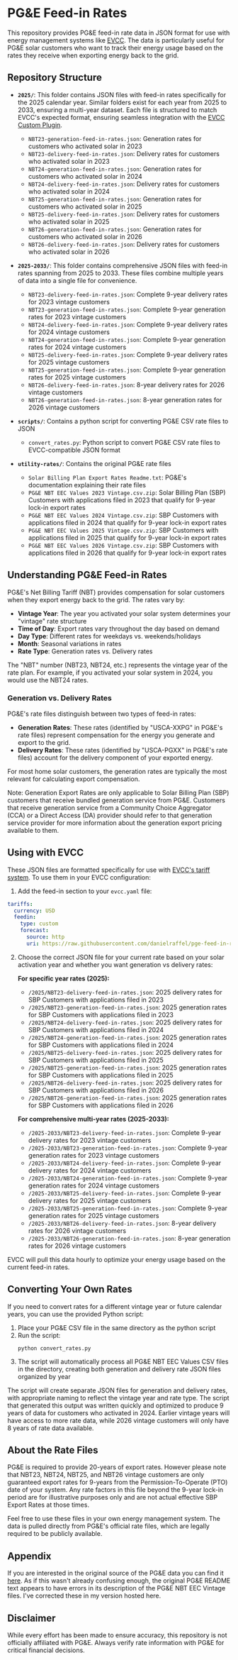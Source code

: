 # PG&E Feed-in Rates

This repository provides PG&E feed-in rate data in JSON format for use with energy management systems like [EVCC](https://evcc.io). The data is particularly useful for PG&E solar customers who want to track their energy usage based on the rates they receive when exporting energy back to the grid.

## Repository Structure

- **`2025/`**: This folder contains JSON files with feed-in rates specifically for the 2025 calendar year. Similar folders exist for each year from 2025 to 2033, ensuring a multi-year dataset. Each file is structured to match EVCC's expected format, ensuring seamless integration with the [EVCC Custom Plugin](https://docs.evcc.io/en/docs/tariffs#custom-plugin).
  - `NBT23-generation-feed-in-rates.json`: Generation rates for customers who activated solar in 2023
  - `NBT23-delivery-feed-in-rates.json`: Delivery rates for customers who activated solar in 2023
  - `NBT24-generation-feed-in-rates.json`: Generation rates for customers who activated solar in 2024
  - `NBT24-delivery-feed-in-rates.json`: Delivery rates for customers who activated solar in 2024
  - `NBT25-generation-feed-in-rates.json`: Generation rates for customers who activated solar in 2025
  - `NBT25-delivery-feed-in-rates.json`: Delivery rates for customers who activated solar in 2025
  - `NBT26-generation-feed-in-rates.json`: Generation rates for customers who activated solar in 2026
  - `NBT26-delivery-feed-in-rates.json`: Delivery rates for customers who activated solar in 2026

- **`2025-2033/`**: This folder contains comprehensive JSON files with feed-in rates spanning from 2025 to 2033. These files combine multiple years of data into a single file for convenience.
  - `NBT23-delivery-feed-in-rates.json`: Complete 9-year delivery rates for 2023 vintage customers
  - `NBT23-generation-feed-in-rates.json`: Complete 9-year generation rates for 2023 vintage customers
  - `NBT24-delivery-feed-in-rates.json`: Complete 9-year delivery rates for 2024 vintage customers
  - `NBT24-generation-feed-in-rates.json`: Complete 9-year generation rates for 2024 vintage customers
  - `NBT25-delivery-feed-in-rates.json`: Complete 9-year delivery rates for 2025 vintage customers
  - `NBT25-generation-feed-in-rates.json`: Complete 9-year generation rates for 2025 vintage customers
  - `NBT26-delivery-feed-in-rates.json`: 8-year delivery rates for 2026 vintage customers
  - `NBT26-generation-feed-in-rates.json`: 8-year generation rates for 2026 vintage customers

- **`scripts/`**: Contains a python script for converting PG&E CSV rate files to JSON
  - `convert_rates.py`: Python script to convert PG&E CSV rate files to EVCC-compatible JSON format

- **`utility-rates/`**: Contains the original PG&E rate files
  - `Solar Billing Plan Export Rates Readme.txt`: PG&E's documentation explaining their rate files
  - `PG&E NBT EEC Values 2023 Vintage.csv.zip`: Solar Billing Plan (SBP) Customers with applications filed in 2023 that qualify for 9-year lock-in export rates
  - `PG&E NBT EEC Values 2024 Vintage.csv.zip`: SBP Customers with applications filed in 2024 that qualify for 9-year lock-in export rates
  - `PG&E NBT EEC Values 2025 Vintage.csv.zip`: SBP Customers with applications filed in 2025 that qualify for 9-year lock-in export rates
  - `PG&E NBT EEC Values 2026 Vintage.csv.zip`: SBP Customers with applications filed in 2026 that qualify for 9-year lock-in export rates

## Understanding PG&E Feed-in Rates

PG&E's Net Billing Tariff (NBT) provides compensation for solar customers when they export energy back to the grid. The rates vary by:

- **Vintage Year**: The year you activated your solar system determines your "vintage" rate structure
- **Time of Day**: Export rates vary throughout the day based on demand
- **Day Type**: Different rates for weekdays vs. weekends/holidays
- **Month**: Seasonal variations in rates
- **Rate Type**: Generation rates vs. Delivery rates

The "NBT" number (NBT23, NBT24, etc.) represents the vintage year of the rate plan. For example, if you activated your solar system in 2024, you would use the NBT24 rates.

### Generation vs. Delivery Rates

PG&E's rate files distinguish between two types of feed-in rates:

- **Generation Rates**: These rates (identified by "USCA-XXPG" in PG&E's rate files) represent compensation for the energy you generate and export to the grid.
- **Delivery Rates**: These rates (identified by "USCA-PGXX" in PG&E's rate files) account for the delivery component of your exported energy.

For most home solar customers, the generation rates are typically the most relevant for calculating export compensation.

Note: Generation Export Rates are only applicable to Solar Billing Plan (SBP) customers that receive bundled generation service from PG&E. Customers that receive generation service from a Community Choice Aggregator (CCA) or a Direct Access (DA) provider should refer to that generation service provider for more information about the generation export pricing available to them.

## Using with EVCC

These JSON files are formatted specifically for use with [EVCC's tariff system](https://docs.evcc.io/en/docs/tariffs). To use them in your EVCC configuration:

1. Add the feed-in section to your `evcc.yaml` file:

```yaml
tariffs:
  currency: USD
  feedin:
    type: custom
    forecast:
      source: http
      uri: https://raw.githubusercontent.com/danielraffel/pge-feed-in-rates/refs/heads/main/2025/NBT24-generation-feed-in-rates.json
```

2. Choose the correct JSON file for your current rate based on your solar activation year and whether you want generation vs delivery rates:
   
   **For specific year rates (2025):**
   * `/2025/NBT23-delivery-feed-in-rates.json`: 2025 delivery rates for SBP Customers with applications filed in 2023
   * `/2025/NBT23-generation-feed-in-rates.json`: 2025 generation rates for SBP Customers with applications filed in 2023
   * `/2025/NBT24-delivery-feed-in-rates.json`: 2025 delivery rates for SBP Customers with applications filed in 2024
   * `/2025/NBT24-generation-feed-in-rates.json`: 2025 generation rates for SBP Customers with applications filed in 2024
   * `/2025/NBT25-delivery-feed-in-rates.json`: 2025 delivery rates for SBP Customers with applications filed in 2025
   * `/2025/NBT25-generation-feed-in-rates.json`: 2025 generation rates for SBP Customers with applications filed in 2025
   * `/2025/NBT26-delivery-feed-in-rates.json`: 2025 delivery rates for SBP Customers with applications filed in 2026
   * `/2025/NBT26-generation-feed-in-rates.json`: 2025 generation rates for SBP Customers with applications filed in 2026
   
   **For comprehensive multi-year rates (2025-2033):**
   * `/2025-2033/NBT23-delivery-feed-in-rates.json`: Complete 9-year delivery rates for 2023 vintage customers
   * `/2025-2033/NBT23-generation-feed-in-rates.json`: Complete 9-year generation rates for 2023 vintage customers
   * `/2025-2033/NBT24-delivery-feed-in-rates.json`: Complete 9-year delivery rates for 2024 vintage customers
   * `/2025-2033/NBT24-generation-feed-in-rates.json`: Complete 9-year generation rates for 2024 vintage customers
   * `/2025-2033/NBT25-delivery-feed-in-rates.json`: Complete 9-year delivery rates for 2025 vintage customers
   * `/2025-2033/NBT25-generation-feed-in-rates.json`: Complete 9-year generation rates for 2025 vintage customers
   * `/2025-2033/NBT26-delivery-feed-in-rates.json`: 8-year delivery rates for 2026 vintage customers
   * `/2025-2033/NBT26-generation-feed-in-rates.json`: 8-year generation rates for 2026 vintage customers

EVCC will pull this data hourly to optimize your energy usage based on the current feed-in rates.

## Converting Your Own Rates

If you need to convert rates for a different vintage year or future calendar years, you can use the provided Python script:

1. Place your PG&E CSV file in the same directory as the python script
2. Run the script:
   ```
   python convert_rates.py
   ```
3. The script will automatically process all PG&E NBT EEC Values CSV files in the directory, creating both generation and delivery rate JSON files organized by year

The script will create separate JSON files for generation and delivery rates, with appropriate naming to reflect the vintage year and rate type. The script that generated this output was written quickly and optimized to produce 9 years of data for customers who activated in 2024. Earlier vintage years will have access to more rate data, while 2026 vintage customers will only have 8 years of rate data available.

## About the Rate Files

PG&E is required to provide 20-years of export rates. However please note that NBT23, NBT24, NBT25, and NBT26 vintage customers are only guaranteed export rates for 9-years from the Permission-To-Operate (PTO) date of your system. Any rate factors in this file beyond the 9-year lock-in period are for illustrative purposes only and are not actual effective SBP Export Rates at those times. 

Feel free to use these files in your own energy management system. The data is pulled directly from PG&E's official rate files, which are legally required to be publicly available.

## Appendix

If you are interested in the original source of the PG&E data you can find it [here](https://www.pge.com/assets/pge/docs/vanities/PGE-Solar-Billing-Plan-Export-Rates.zip). As if this wasn't already confusing enough, the original PG&E README text appears to have errors in its description of the PG&E NBT EEC Vintage files. I've corrected these in my version hosted here.

## Disclaimer

While every effort has been made to ensure accuracy, this repository is not officially affiliated with PG&E. Always verify rate information with PG&E for critical financial decisions.
